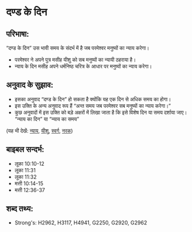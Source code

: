 # दण्ड के दिन #

## परिभाषा: ##

“दण्ड के दिन” उस भावी समय के संदर्भ में है जब परमेश्वर मनुष्यों का न्याय करेगा।

* परमेश्वर ने अपने पुत्र मसीह यीशु को सब मनुष्यों का न्यायी ठहराया है।
* न्याय के दिन मसीह अपने धर्मनिष्ठ चरित्र के आधार पर मनुष्यों का न्याय करेगा।

## अनुवाद के सुझाव: ##

* इसका अनुवाद “दण्ड के दिन” हो सकता है क्योंकि यह एक दिन से अधिक समय का होगा।
* इस उक्ति के अन्य अनुवाद रूप हैं “अन्त समय जब परमेश्वर सब मनुष्यों का न्याय करेगा।”
* कुछ अनुवादों में इस उक्ति को बड़े अक्षरों में लिखा जाता है कि इसे विशेष दिन या समय दर्शाया जाए। “न्याय का दिन” या “न्याय का समय”

(यह भी देखें: [न्याय](../judge.md), [यीशु](../jesus.md), [स्वर्ग](../heaven.md), [नरक](../hell.md))

## बाइबल सन्दर्भ: ##

* लूका 10:10-12
* लूका 11:31
* लूका 11:32
* मत्ती 10:14-15
* मत्ती 12:36-37

## शब्द तथ्य: ##

* Strong's: H2962, H3117, H4941, G2250, G2920, G2962
